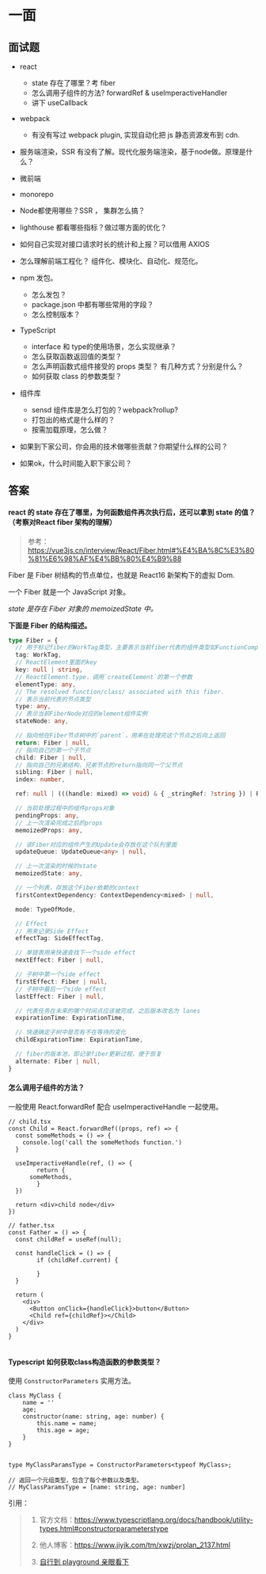 # 一面

## 面试题

* react

  * state 存在了哪里？考 fiber
  * 怎么调用子组件的方法? forwardRef & useImperactiveHandler
  * 讲下 useCallback

* webpack

  * 有没有写过 webpack plugin, 实现自动化把 js 静态资源发布到 cdn.

* 服务端渲染，SSR 有没有了解。现代化服务端渲染，基于node做。原理是什么？

* 微前端

* monorepo

* Node都使用哪些？SSR ， 集群怎么搞？

* lighthouse 都看哪些指标？做过哪方面的优化？

* 如何自己实现对接口请求时长的统计和上报？可以借用 AXIOS

* 怎么理解前端工程化？ 组件化、模块化、自动化、规范化。

* npm 发包。

  * 怎么发包？
  * package.json 中都有哪些常用的字段？
  * 怎么控制版本？

* TypeScript

  * interface 和 type的使用场景，怎么实现继承？
  * 怎么获取函数返回值的类型？
  * 怎么声明函数式组件接受的 props 类型？ 有几种方式？分别是什么？
  * 如何获取 class 的参数类型？

* 组件库

  * sensd 组件库是怎么打包的？webpack?rollup?
  * 打包出的格式是什么样的？
  * 按需加载原理，怎么做？

* 如果到下家公司，你会用的技术做哪些贡献？你期望什么样的公司？

* 如果ok，什么时间能入职下家公司？

  

## 答案

#### react 的 state 存在了哪里，为何函数组件再次执行后，还可以拿到 state 的值？（考察对React fiber 架构的理解）

> 参考：https://vue3js.cn/interview/React/Fiber.html#%E4%BA%8C%E3%80%81%E6%98%AF%E4%BB%80%E4%B9%88

Fiber 是 Fiber 树结构的节点单位，也就是 React16 新架构下的虚拟 Dom.

一个 Fiber 就是一个 JavaScript 对象。

*state 是存在 Fiber 对象的 memoizedState 中。*

**下面是 Fiber 的结构描述。**

```ts
type Fiber = {
  // 用于标记fiber的WorkTag类型，主要表示当前fiber代表的组件类型如FunctionComponent、ClassComponent等
  tag: WorkTag,
  // ReactElement里面的key
  key: null | string,
  // ReactElement.type，调用`createElement`的第一个参数
  elementType: any,
  // The resolved function/class/ associated with this fiber.
  // 表示当前代表的节点类型
  type: any,
  // 表示当前FiberNode对应的element组件实例
  stateNode: any,

  // 指向他在Fiber节点树中的`parent`，用来在处理完这个节点之后向上返回
  return: Fiber | null,
  // 指向自己的第一个子节点
  child: Fiber | null,
  // 指向自己的兄弟结构，兄弟节点的return指向同一个父节点
  sibling: Fiber | null,
  index: number,

  ref: null | (((handle: mixed) => void) & { _stringRef: ?string }) | RefObject,

  // 当前处理过程中的组件props对象
  pendingProps: any,
  // 上一次渲染完成之后的props
  memoizedProps: any,

  // 该Fiber对应的组件产生的Update会存放在这个队列里面
  updateQueue: UpdateQueue<any> | null,

  // 上一次渲染的时候的state
  memoizedState: any,

  // 一个列表，存放这个Fiber依赖的context
  firstContextDependency: ContextDependency<mixed> | null,

  mode: TypeOfMode,

  // Effect
  // 用来记录Side Effect
  effectTag: SideEffectTag,

  // 单链表用来快速查找下一个side effect
  nextEffect: Fiber | null,

  // 子树中第一个side effect
  firstEffect: Fiber | null,
  // 子树中最后一个side effect
  lastEffect: Fiber | null,

  // 代表任务在未来的哪个时间点应该被完成，之后版本改名为 lanes
  expirationTime: ExpirationTime,

  // 快速确定子树中是否有不在等待的变化
  childExpirationTime: ExpirationTime,

  // fiber的版本池，即记录fiber更新过程，便于恢复
  alternate: Fiber | null,
}
```

#### 怎么调用子组件的方法？

一般使用 React.forwardRef 配合 useImperactiveHandle 一起使用。

```tsx
// child.tsx
const Child = React.forwardRef((props, ref) => {
  const someMethods = () => {
    console.log('call the someMethods function.')
  }
  
  useImperactiveHandle(ref, () => {
		return {
      someMethods,
		}
  })
  
  return <div>child node</div>
})

// father.tsx
const Father = () => {
  const childRef = useRef(null);	
  
  const handleClick = () => {
		if (childRef.current) {
      	
		}
  }
  
  return (
  	<div>
      <Button onClick={handleClick}>button</Button>
      <Child ref={childRef}></Child>
    </div>
  )
}


```





#### Typescript 如何获取class构造函数的参数类型？

使用 `ConstructorParameters`  实用方法。

```typesc
class MyClass {
	name = ''
	age;
	constructor(name: string, age: number) {
		this.name = name;
		this.age = age;
	}
}


type MyClassParamsType = ConstructorParameters<typeof MyClass>;

// 返回一个元组类型，包含了每个参数以及类型。
// MyClassParamsType = [name: string, age: number]

```

引用：

> 1. 官方文档：https://www.typescriptlang.org/docs/handbook/utility-types.html#constructorparameterstype
>
> 2. 他人博客：https://www.jiyik.com/tm/xwzj/prolan_2137.html
>
> 3. [自行到 playground 亲眼看下](https://www.typescriptlang.org/play?#code/PTAEHUFMBsGMHsC2lQBd5oBYoCoE8AHSAZVgCcBLA1UABWgEM8BzM+AVwDsATAGiwoBnUENANQAd0gAjQRVSQAUCEmYKsTKGYUAbpGF4OY0BoadYKdJMoL+gzAzIoz3UNEiPOofEVKVqAHSKymAAmkYI7NCuqGqcANag8ABmIjQUXrFOKBJMggBcISGgoAC0oACCbvCwDKgU8JkY7p7ehCTkVDQS2E6gnPCxGcwmZqDSTgzxxWWVoASMFmgYkAAeRJTInN3ymj4d-jSCeNsMq-wuoPaOltigAKoASgAywhK7SbGQZIIz5VWCFzSeCrZagNYbChbHaxUDcCjJZLfSDbExIAgUdxkUBIursJzCFJtXydajBBCcQQ0MwAUVWDEQC0gADVHBQGNJ3KAALygABEAAkYNAMOB4GRonzFBTBPB3AERcwABS0+mM9ysygc9wASmCKhwzQ8ZC8iHFzmB7BoXzcZmY7AYzEg-Fg0HUiQ58D0Ii8fLpDKZgj5SWxfPADlQAHJhAA5SASPlBFQAeS+ZHegmdWkgR1QjgUrmkeFATjNOmGWH0KAQiGhwkuNok4uiIgMHGxCyYrA4PCC0sYgmEAFk8ABhAfCADeihKJU4DJQvMjkZns8dSlnaMpqDI7Fg6DISvnyHyVx3wwuTtPnHYiGk3x1oGnm83Q0EAWPi-6C4A3KuXwI77rjyYhOn+m4AL6KFBiioO0oAjuODCDvsIGjo0VK7vu4q0I4C4KD8AA8cFEESiETgAfMEQA)